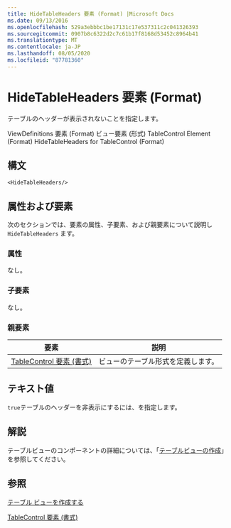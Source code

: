 ```yaml
---
title: HideTableHeaders 要素 (Format) |Microsoft Docs
ms.date: 09/13/2016
ms.openlocfilehash: 529a3ebbbc1be17131c17e537311c2c041326393
ms.sourcegitcommit: 0907b8c6322d2c7c61b17f8168d53452c8964b41
ms.translationtype: MT
ms.contentlocale: ja-JP
ms.lasthandoff: 08/05/2020
ms.locfileid: "87781360"
---
```

# <a name="hidetableheaders-element-format"></a>HideTableHeaders 要素 (Format)

テーブルのヘッダーが表示されないことを指定します。

ViewDefinitions 要素 (Format) ビュー要素 (形式) TableControl Element (Format) HideTableHeaders for TableControl (Format)

## <a name="syntax"></a>構文

```vb
<HideTableHeaders/>
```

## <a name="attributes-and-elements"></a>属性および要素

次のセクションでは、要素の属性、子要素、および親要素について説明し `HideTableHeaders` ます。

### <a name="attributes"></a>属性

なし。

### <a name="child-elements"></a>子要素

なし。

### <a name="parent-elements"></a>親要素

|要素|説明|
|-------------|-----------------|
|[TableControl 要素 (書式)](./tablecontrol-element-format.md)|ビューのテーブル形式を定義します。|

## <a name="text-value"></a>テキスト値

`true`テーブルのヘッダーを非表示にするには、を指定します。

## <a name="remarks"></a>解説

テーブルビューのコンポーネントの詳細については、「[テーブルビューの作成](./creating-a-table-view.md)」を参照してください。

## <a name="see-also"></a>参照

[テーブル ビューを作成する](./creating-a-table-view.md)

[TableControl 要素 (書式)](./tablecontrol-element-format.md)
